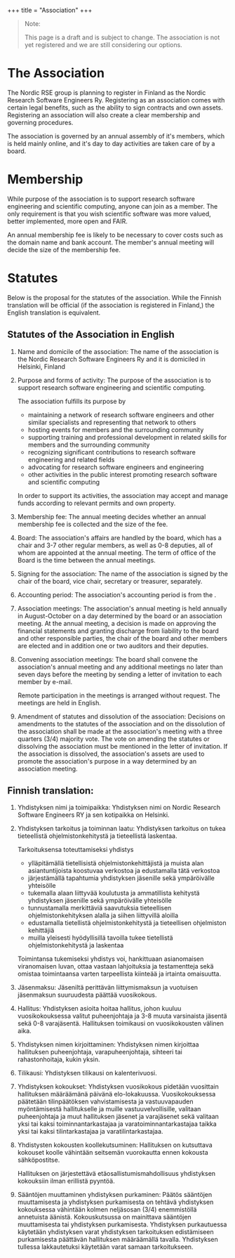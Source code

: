 +++
title = "Association"
+++

> Note:
>
> This page is a draft and is subject to change. The association is not yet registered
> and we are still considering our options.
>

# The Association

The Nordic RSE group is planning to register in Finland as the
Nordic Research Software Engineers Ry.
Registering as an association comes with certain legal benefits, such as the ability to
sign contracts and own assets.
Registering an association will also create a clear membership and governing
procedures.

The association is governed by an annual assembly of it's members, which is held
mainly online, and it's day to day activities are taken care of by a board.

# Membership

While purpose of the association is to support research software engineering and
scientific computing, anyone can join as a member. The only requirement is that you
wish scientific software was more valued, better implemented, more open and FAIR.

An annual membership fee is likely to be necessary to cover costs such as the
domain name and bank account.
The member's annual meeting will decide the size of the membership fee.

# Statutes

Below is the proposal for the statutes of the association. While the Finnish
translation will be official (if the association is registered in Finland,)
the English translation is equivalent.


## Statutes of the Association in English

1. Name and domicile of the association:
    The name of the association is the Nordic Research Software Engineers Ry and it is domiciled in Helsinki, Finland

2. Purpose and forms of activity:
    The purpose of the association is to support research software engineering and scientific computing.

    The association fulfills its purpose by

    - maintaining a network of research software engineers and other similar specialists and representing that network to others
    - hosting events for members and the surrounding community
    - supporting training and professional development in related skills for members and the surrounding community
    - recognizing significant contributions to research software engineering and related fields
    - advocating for research software engineers and engineering
    - other activities in the public interest promoting research software and scientific computing

   In order to support its activities, the association may accept and manage funds according to relevant permits and own property.

4. Membership fee:
    The annual meeting decides whether an annual membership fee is collected and the size of the fee.

5. Board:
    The association's affairs are handled by the board, which has a chair and 3-7 other regular members, as well as 0-8 deputies, all of whom are appointed at the annual meeting. The term of office of the Board is the time between the annual meetings.

6. Signing for the association:
    The name of the association is signed by the chair of the board, vice chair, secretary or treasurer, separately.

7. Accounting period:
    The association's accounting period is from the .

8. Association meetings:
    The association's annual meeting is held annually in August-October on a day determined by the board or an association meeting. At the annual meeting, a decision is made on approving the financial statements and granting discharge from liability to the board and other responsible parties, the chair of the board and other members are elected and in addition one or two auditors and their deputies.

9. Convening association meetings:
    The board shall convene the association's annual meeting and any additional meetings no later than seven days before the meeting by sending a letter of invitation to each member by e-mail.

    Remote participation in the meetings is arranged without request. The meetings are held in English.

10. Amendment of statutes and dissolution of the association:
    Decisions on amendments to the statutes of the association and on the dissolution of the association shall be made at the association's meeting with a three quarters (3/4) majority vote. The vote on amending the statutes or dissolving the association must be mentioned in the letter of invitation. If the association is dissolved, the association's assets are used to promote the association's purpose in a way determined by an association meeting.


## Finnish translation:

1. Yhdistyksen nimi ja toimipaikka:
    Yhdistyksen nimi on Nordic Research Software Engineers RY ja sen kotipaikka on Helsinki.

2. Yhdistyksen tarkoitus ja toiminnan laatu:
    Yhdistyksen tarkoitus on tukea tieteellistä ohjelmistonkehitystä ja tieteellistä laskentaa.

    Tarkoituksensa toteuttamiseksi yhdistys

    - ylläpitämällä tietellisistä ohjelmistonkehittäjistä ja muista alan asiantuntijoista koostuvaa verkostoa ja edustamalla tätä verkostoa
    - järjestämällä tapahtumia yhdistyksen jäsenille sekä ympäröivälle yhteisölle
    - tukemalla alaan liittyvää koulutusta ja ammatillista kehitystä yhdistyksen jäsenille sekä ympäröivälle yhteisölle
    - tunnustamalla merkittäviä saavutuksia tieteellisen ohjelmistonkehityksen alalla ja siihen liittyvillä aloilla
    - edustamalla tietellistä ohjelmistonkehitystä ja tieteellisen ohjelmiston kehittäjiä
    - muilla yleisesti hyödyllisillä tavoilla tukee tietellistä ohjelmistonkehitystä ja laskentaa

    Toimintansa tukemiseksi yhdistys voi, hankittuaan asianomaisen viranomaisen luvan, ottaa vastaan lahjoituksia ja testamentteja sekä omistaa toimintaansa varten tarpeellista kiinteää ja irtainta omaisuutta.

3. Jäsenmaksu:
    Jäseniltä perittävän liittymismaksun ja vuotuisen jäsenmaksun suuruudesta päättää vuosikokous.

4. Hallitus:
    Yhdistyksen asioita hoitaa hallitus, johon kuuluu vuosikokouksessa valitut puheenjohtaja ja 3-8 muuta varsinaista jäsentä sekä 0-8 varajäsentä. Hallituksen toimikausi on vuosikokousten välinen aika.

5. Yhdistyksen nimen kirjoittaminen:
    Yhdistyksen nimen kirjoittaa hallituksen puheenjohtaja, varapuheenjohtaja, sihteeri tai rahastonhoitaja, kukin yksin.

6. Tilikausi:
    Yhdistyksen tilikausi on kalenterivuosi.

7. Yhdistyksen kokoukset:
    Yhdistyksen vuosikokous pidetään vuosittain hallituksen määräämänä päivänä elo-lokakuussa. Vuosikokouksessa päätetään tilinpäätöksen vahvistamisesta ja vastuuvapauden myöntämisestä hallitukselle ja muille vastuuvelvollisille, valitaan puheenjohtaja ja muut hallituksen jäsenet ja varajäsenet sekä valitaan yksi tai kaksi toiminnantarkastajaa ja varatoiminnantarkastajaa taikka yksi tai kaksi tilintarkastajaa ja varatilintarkastajaa.

9. Yhdistysten kokousten koollekutsuminen:
    Hallituksen on kutsuttava kokouset koolle vähintään seitsemän vuorokautta ennen kokousta sähköpostitse.

    Hallituksen on järjestettävä etäosallistumismahdollisuus yhdistyksen kokouksiin ilman erillistä pyyntöä.

10. Sääntöjen muuttaminen yhdistyksen purkaminen:
    Päätös sääntöjen muuttamisesta ja yhdistyksen purkamisesta on tehtävä yhdistyksen kokouksessa vähintään kolmen neljäsosan (3/4) enemmistöllä annetuista äänistä. Kokouskutsussa on mainittava sääntöjen muuttamisesta tai yhdistyksen purkamisesta. Yhdistyksen purkautuessa käytetään yhdistyksen varat yhdistyksen tarkoituksen edistämiseen purkamisesta päättävän hallituksen määräämällä tavalla. Yhdistyksen tullessa lakkautetuksi käytetään varat samaan tarkoitukseen.
